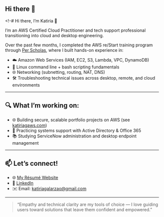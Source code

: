 ## Hi there 👋

<!-# Hi there, I’m Katiria 👋

I’m an AWS Certified Cloud Practitioner and tech support professional transitioning into cloud and desktop engineering.

Over the past few months, I completed the AWS re/Start training program through [Per Scholas](https://perscholas.org), where I built hands-on experience in:
- ☁️ Amazon Web Services (IAM, EC2, S3, Lambda, VPC, DynamoDB)
- 🐧 Linux command line + bash scripting fundamentals
- 🌐 Networking (subnetting, routing, NAT, DNS)
- 🛠️ Troubleshooting technical issues across desktop, remote, and cloud environments

---

## 🔍 What I’m working on:
- 🌐 Building secure, scalable portfolio projects on AWS (see [katiriagaws.com](https://www.katiriagaws.com))
- 🧩 Practicing systems support with Active Directory & Office 365
- 📚 Studying ServiceNow administration and desktop endpoint management

---

## 📫 Let’s connect!
- 🌐 [My Résumé Website](https://www.katiriagaws.com)
- 💼 [LinkedIn](https://www.linkedin.com/in/katiria-galarza)
- ✉️ Email: katiriagalarzao@gmail.com


---

> “Empathy and technical clarity are my tools of choice — I love guiding users toward solutions that leave them confident and empowered.”


